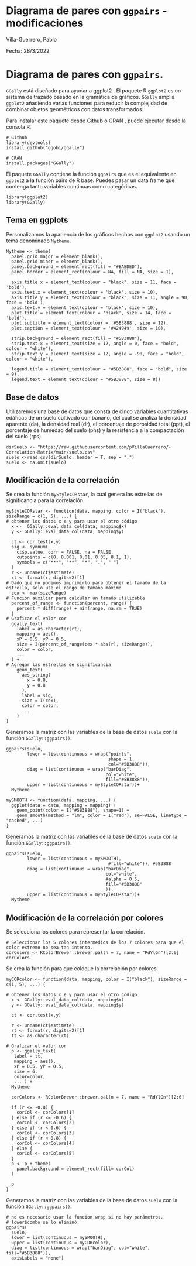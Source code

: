 
# Diagrama de pares con `ggpairs` - modificaciones
Villa-Guerrero, Pablo 

Fecha: 28/3/2022

# Diagrama de pares con `ggpairs`.

`GGally` está diseñado para ayudar a ggplot2 . El paquete R `ggplot2` es un sistema de trazado basado en la gramática de gráficos. `GGally` amplía `ggplot2` añadiendo varias funciones para reducir la complejidad de combinar objetos geométricos con datos transformados. 

Para instalar este paquete desde Github o CRAN , puede ejecutar desde la consola R:

```{r eval=FALSE}
# Github
library(devtools)
install_github("ggobi/ggally")

# CRAN
install.packages("GGally")
```

El paquete `GGally` contiene la función `ggpairs` que es el equivalente en `ggplot2` a la función pairs de R base. Puedes pasar un data frame que contenga tanto variables continuas como categóricas.

```{r  warning=FALSE, message=FALSE}
library(ggplot2)
library(GGally)
```

## Tema en ggplots

Personalizamos la apariencia de los gráficos hechos con `ggplot2` usando un tema denominado `Mytheme`.

```{r warning=FALSE, message=FALSE}
Mytheme <- theme(
  panel.grid.major = element_blank(),
  panel.grid.minor = element_blank(),
  panel.background = element_rect(fill = "#EAEDED"),
  panel.border = element_rect(colour = NA, fill = NA, size = 1),
  
  axis.title.x = element_text(colour = "black", size = 11, face = 'bold'),
  axis.text.x = element_text(colour = 'black', size = 10),
  axis.title.y = element_text(colour = "black", size = 11, angle = 90, face = 'bold'),
  axis.text.y = element_text(colour = 'black', size = 10), 
  plot.title = element_text(colour = 'black', size = 14, face = 'bold'),
  plot.subtitle = element_text(colour = '#5B3888', size = 12),
  plot.caption = element_text(colour = '#424949', size = 10),
  
  strip.background = element_rect(fill = "#5B3888"),
  strip.text.x = element_text(size = 12, angle = 0, face = "bold", colour = "white"),
  strip.text.y = element_text(size = 12, angle = -90, face = "bold", colour = "white"),
  
  legend.title = element_text(colour = "#5B3888", face = "bold", size = 9),
  legend.text = element_text(colour = "#5B3888", size = 8))
```

## Base de datos

Utilizaremos una base de datos que consta de cinco variables cuantitativas edáficas de un suelo cultivado con banano, del cual se analiza la densidad aparente (da), la densidad real (dr), el porcentaje de porosidad total (ppt), el porcentaje de humedad del suelo (phs) y la resistencia a la compactación del suelo (rps).

```{r warning=FALSE, message=FALSE}
dirSuelo <- "https://raw.githubusercontent.com/pVillaGuerrero/-Correlation-Matrix/main/suelo.csv"
suelo <-read.csv(dirSuelo, header = T, sep = ",")
suelo <- na.omit(suelo)
```

## Modificación de la correlación

Se crea la función `myStyleCORstar`, la cual genera las estrellas de significancia para la correlación.

```{r warning=FALSE, message=FALSE}
myStyleCORstar <- function(data, mapping, color = I("black"), sizeRange = c(1, 5), ...) {
# obtener los datos x e y para usar el otro código
  x <-  GGally::eval_data_col(data, mapping$x)
  y <- GGally::eval_data_col(data, mapping$y)
  
  ct <- cor.test(x,y)
  sig <- symnum(
    ct$p.value, corr = FALSE, na = FALSE,
    cutpoints = c(0, 0.001, 0.01, 0.05, 0.1, 1),
    symbols = c("***", "**", "*", ".", " ")
  )
  r <- unname(ct$estimate)
  rt <- format(r, digits=2)[1]
# Dado que no podemos imprimirlo para obtener el tamaño de la estrella, solo use el rango de tamaño máximo
  cex <- max(sizeRange)
# Función auxiliar para calcular un tamaño utilizable
  percent_of_range <- function(percent, range) {
    percent * diff(range) + min(range, na.rm = TRUE)
  }
# Graficar el valor cor
  ggally_text(
    label = as.character(rt), 
    mapping = aes(),
    xP = 0.5, yP = 0.5, 
    size = I(percent_of_range(cex * abs(r), sizeRange)),
    color = color,
    ...
  ) + 
# Agregar las estrellas de significancia
    geom_text(
      aes_string(
        x = 0.8,
        y = 0.8
      ),
      label = sig, 
      size = I(cex),
      color = color,
      ...
    )
}
```

Generamos la matriz con las variables de la base de datos `suelo` con la función `GGally::ggpairs()`.

```{r warning=FALSE, message=FALSE}
ggpairs(suelo, 
        lower = list(continuous = wrap("points", 
                                       shape = 1,
                                       col="#5B3888")),
        diag = list(continuous = wrap("barDiag", 
                                      col="white",
                                      fill="#5B3888")),
        upper = list(continuous = myStyleCORstar))+
  Mytheme
```

```{r warning=FALSE, message=FALSE}
mySMOOTH <- function(data, mapping, ...) {
  ggplot(data = data, mapping = mapping) +
    geom_point(color = I("#5B3888"), shape=1) + 
    geom_smooth(method = "lm", color = I("red"), se=FALSE, linetype = "dashed", ...)
}
```

Generamos la matriz con las variables de la base de datos `suelo` con la función `GGally::ggpairs()`.

```{r warning=FALSE, message=FALSE}
ggpairs(suelo, 
        lower = list(continuous = mySMOOTH),
                                       #fill="white")), #5B3888
        diag = list(continuous = wrap("barDiag", 
                                      col="white",
                                      #alpha = 0.5,
                                      fill="#5B3888"
                                      )),
        upper = list(continuous = myStyleCORstar))+
  Mytheme
```

## Modificación de la correlación por colores

Se selecciona los colores para representar la correlación.

```{r warning=FALSE, message=FALSE}
# Seleccionar los 5 colores intermedios de los 7 colores para que el color extremo no sea tan intenso.
corColors <- RColorBrewer::brewer.pal(n = 7, name = "RdYlGn")[2:6]
corColors
```
Se crea la función para que coloque la correlación por colores.

```{r warning=FALSE, message=FALSE}
myCORcolor <- function(data, mapping, color = I("black"), sizeRange = c(1, 5), ...) {

# obtener los datos x e y para usar el otro código
  x <- GGally::eval_data_col(data, mapping$x)
  y <- GGally::eval_data_col(data, mapping$y)

  ct <- cor.test(x,y)

  r <- unname(ct$estimate)
  rt <- format(r, digits=2)[1]
  tt <- as.character(rt)

# Graficar el valor cor
  p <- ggally_text(
   label = tt, 
   mapping = aes(),
   xP = 0.5, yP = 0.5, 
   size = 6,
   color=color,
   ... ) +
  Mytheme

  corColors <- RColorBrewer::brewer.pal(n = 7, name = "RdYlGn")[2:6]

  if (r <= -0.8) {
    corCol <- corColors[1]
  } else if (r <= -0.6) {
    corCol <- corColors[2]
  } else if (r < 0.6) {
    corCol <- corColors[3]
  } else if (r < 0.8) {
    corCol <- corColors[4]
  } else {
    corCol <- corColors[5]
  }
  p <- p + theme(
    panel.background = element_rect(fill= corCol)
  )

  p
}

```

Generamos la matriz con las variables de la base de datos `suelo` con la función `GGally::ggpairs()`.

```{r warning=FALSE, message=FALSE}
# no es necesario usar la funcion wrap si no hay parámetros.
# lower$combo se lo eliminó.
ggpairs(
  suelo,
  lower = list(continuous = mySMOOTH),
  upper = list(continuous = myCORcolor),
  diag = list(continuous = wrap("barDiag", col="white", fill="#5B3888")), 
  axisLabels = "none") 
```


